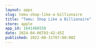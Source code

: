 ```yaml
---
layout: apps
slug: temu-shop-like-a-billionaire
title: "Temu: Shop Like a Billionaire"
store: apple
app_id: 1641486558
date: 2024-04-06T03:42:45Z
published: 2022-08-31T07:00:00Z
---
```

